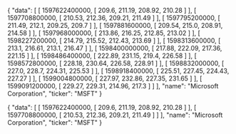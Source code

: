 {
    "data": [
        [
            1597622400000,
            [
                209.6,
                211.19,
                208.92,
                210.28
            ]
        ],
        [
            1597708800000,
            [
                210.53,
                212.36,
                209.21,
                211.49
            ]
        ],
        [
            1597795200000,
            [
                211.49,
                212.1,
                209.25,
                209.7
            ]
        ],
        [
            1597881600000,
            [
                209.54,
                215.0,
                208.91,
                214.58
            ]
        ],
        [
            1597968000000,
            [
                213.86,
                216.25,
                212.85,
                213.02
            ]
        ],
        [
            1598227200000,
            [
                214.79,
                215.52,
                212.43,
                213.69
            ]
        ],
        [
            1598313600000,
            [
                213.1,
                216.61,
                213.1,
                216.47
            ]
        ],
        [
            1598400000000,
            [
                217.88,
                222.09,
                217.36,
                221.15
            ]
        ],
        [
            1598486400000,
            [
                222.89,
                231.15,
                219.4,
                226.58
            ]
        ],
        [
            1598572800000,
            [
                228.18,
                230.64,
                226.58,
                228.91
            ]
        ],
        [
            1598832000000,
            [
                227.0,
                228.7,
                224.31,
                225.53
            ]
        ],
        [
            1598918400000,
            [
                225.51,
                227.45,
                224.43,
                227.27
            ]
        ],
        [
            1599004800000,
            [
                227.97,
                232.86,
                227.35,
                231.65
            ]
        ],
        [
            1599091200000,
            [
                229.27,
                229.31,
                214.96,
                217.3
            ]
        ]
    ],
    "name": "Microsoft Corporation",
    "ticker": "MSFT"
}





{
    "data": [
        [
            1597622400000,
            [
                209.6,
                211.19,
                208.92,
                210.28
            ]
        ],
        [
            1597708800000,
            [
                210.53,
                212.36,
                209.21,
                211.49
            ]
        ]
    ],
    "name": "Microsoft Corporation",
    "ticker": "MSFT"
}